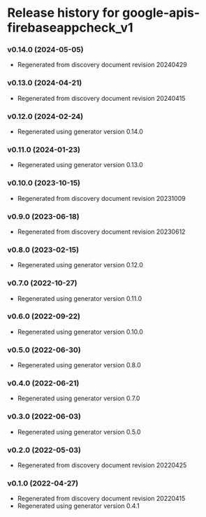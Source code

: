 # Release history for google-apis-firebaseappcheck_v1

### v0.14.0 (2024-05-05)

* Regenerated from discovery document revision 20240429

### v0.13.0 (2024-04-21)

* Regenerated from discovery document revision 20240415

### v0.12.0 (2024-02-24)

* Regenerated using generator version 0.14.0

### v0.11.0 (2024-01-23)

* Regenerated using generator version 0.13.0

### v0.10.0 (2023-10-15)

* Regenerated from discovery document revision 20231009

### v0.9.0 (2023-06-18)

* Regenerated from discovery document revision 20230612

### v0.8.0 (2023-02-15)

* Regenerated using generator version 0.12.0

### v0.7.0 (2022-10-27)

* Regenerated using generator version 0.11.0

### v0.6.0 (2022-09-22)

* Regenerated using generator version 0.10.0

### v0.5.0 (2022-06-30)

* Regenerated using generator version 0.8.0

### v0.4.0 (2022-06-21)

* Regenerated using generator version 0.7.0

### v0.3.0 (2022-06-03)

* Regenerated using generator version 0.5.0

### v0.2.0 (2022-05-03)

* Regenerated from discovery document revision 20220425

### v0.1.0 (2022-04-27)

* Regenerated from discovery document revision 20220415
* Regenerated using generator version 0.4.1

